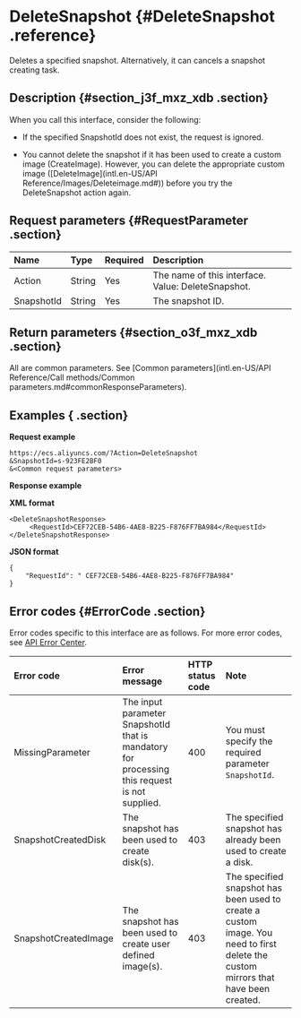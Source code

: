 # DeleteSnapshot {#DeleteSnapshot .reference}

Deletes a specified snapshot. Alternatively, it can cancels a snapshot creating task.

## Description {#section_j3f_mxz_xdb .section}

When you call this interface, consider the following:

-   If the specified SnapshotId does not exist, the request is ignored.

-   You cannot delete the snapshot if it has been used to create a custom image \(CreateImage\). However, you can delete the appropriate custom image \([DeleteImage](intl.en-US/API Reference/Images/Deleteimage.md#)\) before you try the DeleteSnapshot action again.


## Request parameters {#RequestParameter .section}

|Name|Type|Required|Description|
|:---|:---|:-------|:----------|
|Action|String|Yes|The name of this interface. Value: DeleteSnapshot.|
|SnapshotId|String|Yes|The snapshot ID.|

## Return parameters {#section_o3f_mxz_xdb .section}

All are common parameters. See [Common parameters](intl.en-US/API Reference/Call methods/Common parameters.md#commonResponseParameters).

## Examples { .section}

**Request example** 

```
https://ecs.aliyuncs.com/?Action=DeleteSnapshot
&SnapshotId=s-923FE2BF0
&<Common request parameters>
```

**Response example** 

**XML format** 

```
<DeleteSnapshotResponse>
     <RequestId>CEF72CEB-54B6-4AE8-B225-F876FF7BA984</RequestId>
</DeleteSnapshotResponse>
```

 **JSON format** 

```
{
    "RequestId": " CEF72CEB-54B6-4AE8-B225-F876FF7BA984"
}
```

## Error codes {#ErrorCode .section}

Error codes specific to this interface are as follows. For more error codes, see [API Error Center](https://error-center.alibabacloud.com/status/product/Ecs).

|Error code|Error message|HTTP status code|Note|
|:---------|:------------|:---------------|:---|
|MissingParameter|The input parameter SnapshotId that is mandatory for processing this request is not supplied.|400|You must specify the required parameter `SnapshotId`.|
|SnapshotCreatedDisk|The snapshot has been used to create disk\(s\).|403|The specified snapshot has already been used to create a disk.|
|SnapshotCreatedImage|The snapshot has been used to create user defined image\(s\).|403|The specified snapshot has been used to create a custom image. You need to first delete the custom mirrors that have been created.|

